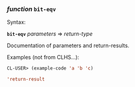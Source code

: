 ### <em>function</em> <strong>`bit-eqv`</strong>

Syntax:

<strong>`bit-eqv`</strong> <em>parameters</em> => <em>return-type</em>

Documentation of parameters and return-results.

Examples (not from CLHS...):

```lisp
CL-USER> (example-code 'a 'b 'c)

'return-result
```
